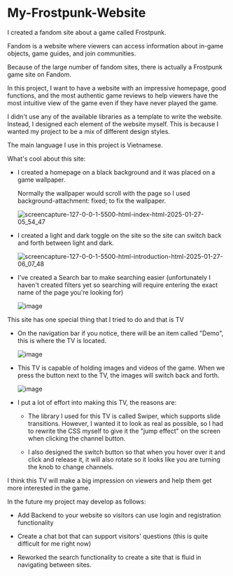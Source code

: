 # My-Frostpunk-Website

I created a fandom site about a game called Frostpunk.

Fandom is a website where viewers can access information about in-game objects, game guides, and join communities.

Because of the large number of fandom sites, there is actually a Frostpunk game site on Fandom.

In this project, I want to have a website with an impressive homepage, good functions, and the most authentic game reviews to help viewers have the most intuitive view of the game even if they have never played the game.

I didn't use any of the available libraries as a template to write the website. Instead, I designed each element of the website myself. This is because I wanted my project to be a mix of different design styles.

The main language I use in this project is Vietnamese.

What's cool about this site:

- I created a homepage on a black background and it was placed on a game wallpaper.
  
  Normally the wallpaper would scroll with the page so I used background-attachment: fixed; to fix the wallpaper.

  ![screencapture-127-0-0-1-5500-html-index-html-2025-01-27-05_54_47](https://github.com/user-attachments/assets/088040ed-1a08-4178-bc4c-abdab706a680)

- I created a light and dark toggle on the site so the site can switch back and forth between light and dark.

  ![screencapture-127-0-0-1-5500-html-introduction-html-2025-01-27-06_07_48](https://github.com/user-attachments/assets/e509ceb9-8945-4dbe-a6cc-17d87027b068)

- I've created a Search bar to make searching easier (unfortunately I haven't created filters yet so searching will require entering the exact name of the page you're looking for)

  ![image](https://github.com/user-attachments/assets/d157b90c-e743-4fcb-8bd0-c4841b305c63)

This site has one special thing that I tried to do and that is TV
- On the navigation bar if you notice, there will be an item called "Demo", this is where the TV is located.
  
  ![image](https://github.com/user-attachments/assets/de0a2445-6e08-4462-be98-37b146a2b75d)

- This TV is capable of holding images and videos of the game. When we press the button next to the TV, the images will switch back and forth.

  ![image](https://github.com/user-attachments/assets/b757a600-eba5-49e6-bde1-c277f6cc6527)

- I put a lot of effort into making this TV, the reasons are:
  
  - The library I used for this TV is called Swiper, which supports slide transitions. However, I wanted it to look as real as possible, so I had to rewrite the CSS myself to give it the "jump effect" on the screen when clicking the channel button.
    
  - I also designed the switch button so that when you hover over it and click and release it, it will also rotate so it looks like you are turning the knob to change channels.

I think this TV will make a big impression on viewers and help them get more interested in the game.

In the future my project may develop as follows:

 - Add Backend to your website so visitors can use login and registration functionality
 
 - Create a chat bot that can support visitors' questions (this is quite difficult for me right now)

 - Reworked the search functionality to create a site that is fluid in navigating between sites.

